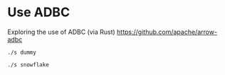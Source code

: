 # Use ADBC

Exploring the use of ADBC (via Rust)
https://github.com/apache/arrow-adbc

```
./s dummy
```

```
./s snowflake
```
